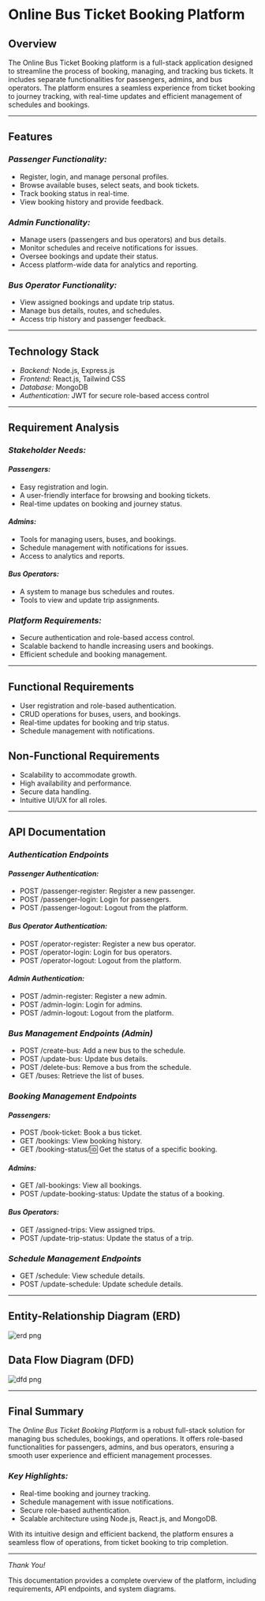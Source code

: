 # Online Bus Ticket Booking Platform

## Overview
The Online Bus Ticket Booking platform is a full-stack application designed to streamline the process of booking, managing, and tracking bus tickets. It includes separate functionalities for passengers, admins, and bus operators. The platform ensures a seamless experience from ticket booking to journey tracking, with real-time updates and efficient management of schedules and bookings.

---

## Features

### *Passenger Functionality:*
- Register, login, and manage personal profiles.
- Browse available buses, select seats, and book tickets.
- Track booking status in real-time.
- View booking history and provide feedback.

### *Admin Functionality:*
- Manage users (passengers and bus operators) and bus details.
- Monitor schedules and receive notifications for issues.
- Oversee bookings and update their status.
- Access platform-wide data for analytics and reporting.

### *Bus Operator Functionality:*
- View assigned bookings and update trip status.
- Manage bus details, routes, and schedules.
- Access trip history and passenger feedback.

---

## Technology Stack
- *Backend:* Node.js, Express.js
- *Frontend:* React.js, Tailwind CSS
- *Database:* MongoDB
- *Authentication:* JWT for secure role-based access control

---

## Requirement Analysis

### *Stakeholder Needs:*

#### *Passengers:*
- Easy registration and login.
- A user-friendly interface for browsing and booking tickets.
- Real-time updates on booking and journey status.

#### *Admins:*
- Tools for managing users, buses, and bookings.
- Schedule management with notifications for issues.
- Access to analytics and reports.

#### *Bus Operators:*
- A system to manage bus schedules and routes.
- Tools to view and update trip assignments.

### *Platform Requirements:*
- Secure authentication and role-based access control.
- Scalable backend to handle increasing users and bookings.
- Efficient schedule and booking management.

---

## Functional Requirements
- User registration and role-based authentication.
- CRUD operations for buses, users, and bookings.
- Real-time updates for booking and trip status.
- Schedule management with notifications.

## Non-Functional Requirements
- Scalability to accommodate growth.
- High availability and performance.
- Secure data handling.
- Intuitive UI/UX for all roles.

---

## API Documentation

### *Authentication Endpoints*

#### *Passenger Authentication:*
- POST /passenger-register: Register a new passenger.
- POST /passenger-login: Login for passengers.
- POST /passenger-logout: Logout from the platform.

#### *Bus Operator Authentication:*
- POST /operator-register: Register a new bus operator.
- POST /operator-login: Login for bus operators.
- POST /operator-logout: Logout from the platform.

#### *Admin Authentication:*
- POST /admin-register: Register a new admin.
- POST /admin-login: Login for admins.
- POST /admin-logout: Logout from the platform.

### *Bus Management Endpoints (Admin)*
- POST /create-bus: Add a new bus to the schedule.
- POST /update-bus: Update bus details.
- POST /delete-bus: Remove a bus from the schedule.
- GET /buses: Retrieve the list of buses.

### *Booking Management Endpoints*

#### *Passengers:*
- POST /book-ticket: Book a bus ticket.
- GET /bookings: View booking history.
- GET /booking-status/:id: Get the status of a specific booking.

#### *Admins:*
- GET /all-bookings: View all bookings.
- POST /update-booking-status: Update the status of a booking.

#### *Bus Operators:*
- GET /assigned-trips: View assigned trips.
- POST /update-trip-status: Update the status of a trip.

### *Schedule Management Endpoints*
- GET /schedule: View schedule details.
- POST /update-schedule: Update schedule details.

---

## Entity-Relationship Diagram (ERD)
![erd png](https://github.com/user-attachments/assets/f403d513-7139-4d8b-a9e9-81cbc04b3b9a)


## Data Flow Diagram (DFD)
![dfd png](https://github.com/user-attachments/assets/73744f3a-4c1b-40ef-90a8-ab3e6ed8b71b)


---

## Final Summary

The *Online Bus Ticket Booking Platform* is a robust full-stack solution for managing bus schedules, bookings, and operations. It offers role-based functionalities for passengers, admins, and bus operators, ensuring a smooth user experience and efficient management processes.

### *Key Highlights:*
- Real-time booking and journey tracking.
- Schedule management with issue notifications.
- Secure role-based authentication.
- Scalable architecture using Node.js, React.js, and MongoDB.

With its intuitive design and efficient backend, the platform ensures a seamless flow of operations, from ticket booking to trip completion.

---

*Thank You!*

This documentation provides a complete overview of the platform, including requirements, API endpoints, and system diagrams.
